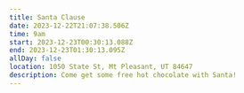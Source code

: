 ```yaml
---
title: Santa Clause
date: 2023-12-22T21:07:38.506Z
time: 9am
start: 2023-12-23T00:30:13.088Z
end: 2023-12-23T01:30:13.095Z
allDay: false
location: 1050 State St, Mt Pleasant, UT 84647
description: C﻿ome get some free hot chocolate with Santa!
---
```


